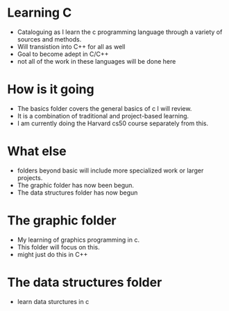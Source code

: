 # Learning C
- Cataloguing as I learn the c programming language through a variety of sources and methods.
- Will transistion into C++ for all as well
- Goal to become adept in C/C++
- not all of the work in these languages will be done here

# How is it going 
- The basics folder covers the general basics of c I will review.
- It is a combination of traditional and project-based learning.
- I am currently doing the Harvard cs50 course separately from this.
# What else
- folders beyond basic will include more specialized work or larger projects.
- The graphic folder has now been begun.
- The data structures folder has now begun
# The graphic folder 
- My learning of graphics programming in c.
- This folder will focus on this.
- might just do this in C++
# The data structures folder
- learn data sturctures in c 
